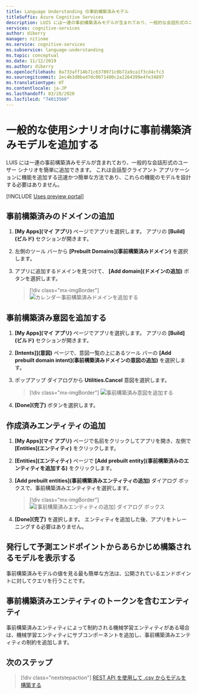 ```yaml
---
title: Language Understanding の事前構築済みモデル
titleSuffix: Azure Cognitive Services
description: LUIS には一連の事前構築済みモデルが含まれており、一般的な会話形式のユーザー シナリオを簡単に追加できます。
services: cognitive-services
author: diberry
manager: nitinme
ms.service: cognitive-services
ms.subservice: language-understanding
ms.topic: conceptual
ms.date: 11/12/2019
ms.author: diberry
ms.openlocfilehash: 0a733aff14b71c6378971c0b72a9ca1f3cd4cfc3
ms.sourcegitcommit: 2ec4b3d0bad7dc0071400c2a2264399e4fe34897
ms.translationtype: HT
ms.contentlocale: ja-JP
ms.lasthandoff: 03/28/2020
ms.locfileid: "74013560"
---
```

# <a name="add-prebuilt-models-for-common-usage-scenarios"></a>一般的な使用シナリオ向けに事前構築済みモデルを追加する 

LUIS には一連の事前構築済みモデルが含まれており、一般的な会話形式のユーザー シナリオを簡単に追加できます。 これは会話型クライアント アプリケーションに機能を追加する迅速かつ簡単な方法であり、これらの機能のモデルを設計する必要はありません。 

[!INCLUDE [Uses preview portal](includes/uses-portal-preview.md)]

## <a name="add-a-prebuilt-domain"></a>事前構築済みのドメインの追加

1. **[My Apps]\(マイ アプリ\)** ページでアプリを選択します。 アプリの **[Build]\(ビルド\)** セクションが開きます。 

1. 左側のツール バーから **[Prebuilt Domains]\(事前構築済みドメイン\)** を選択します。 

1. アプリに追加するドメインを見つけて、 **[Add domain]\(ドメインの追加\)** ボタンを選択します。

    > [!div class="mx-imgBorder"]
    > ![カレンダー事前構築済みドメインを追加する](./media/luis-prebuilt-domains/add-prebuilt-domain.png)

## <a name="add-a-prebuilt-intent"></a>事前構築済み意図を追加する

1. **[My Apps]\(マイ アプリ\)** ページでアプリを選択します。 アプリの **[Build]\(ビルド\)** セクションが開きます。 

1. **[Intents]]\(意図\)** ページで、意図一覧の上にあるツール バーの **[Add prebuilt domain intent]\(事前構築済みドメインの意図の追加\)** を選択します。 

1. ポップアップ ダイアログから **Utilities.Cancel** 意図を選択します。 

    > [!div class="mx-imgBorder"]
    > ![事前構築済み意図を追加する](./media/luis-prebuilt-domains/add-prebuilt-domain-intents.png)

1. **[Done]\(完了\)** ボタンを選択します。

## <a name="add-a-prebuilt-entity"></a>作成済みエンティティの追加

1. **[My Apps]\(マイ アプリ\)** ページで名前をクリックしてアプリを開き、左側で **[Entities]\(エンティティ\)** をクリックします。 

1. **[Entities]\(エンティティ\)** ページで **[Add prebuilt entity]\(事前構築済みのエンティティを追加する\)** をクリックします。

1. **[Add prebuilt entities]\(事前構築済みエンティティの追加\)** ダイアログ ボックスで、事前構築済みエンティティを選択します。 

    > [!div class="mx-imgBorder"]
    > ![[事前構築済みエンティティの追加] ダイアログ ボックス](./media/luis-prebuilt-domains/add-prebuilt-entity.png)

1. **[Done]\(完了\)** を選択します。 エンティティを追加した後、アプリをトレーニングする必要はありません。 

## <a name="publish-to-view-prebuilt-model-from-prediction-endpoint"></a>発行して予測エンドポイントからあらかじめ構築されるモデルを表示する

事前構築済みモデルの値を見る最も簡単な方法は、公開されているエンドポイントに対してクエリを行うことです。 

## <a name="entities-containing-a-prebuilt-entity-token"></a>事前構築済みエンティティのトークンを含むエンティティ
 
事前構築済みエンティティによって制約される機械学習エンティティがある場合は、機械学習エンティティにサブコンポーネントを追加し、事前構築済みエンティティの制約を追加します。

## <a name="next-steps"></a>次のステップ
> [!div class="nextstepaction"]
> [REST API を使用して .csv からモデルを構築する](./luis-tutorial-node-import-utterances-csv.md)
